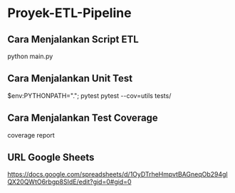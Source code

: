 # Proyek-ETL-Pipeline

## Cara Menjalankan Script ETL
python main.py

## Cara Menjalankan Unit Test
$env:PYTHONPATH="."; pytest
pytest --cov=utils tests/

## Cara Menjalankan Test Coverage
coverage report

## URL Google Sheets
https://docs.google.com/spreadsheets/d/1OyDTrheHmpvtBAGneqOb294glQX20QWtO6rbgp8SIdE/edit?gid=0#gid=0
